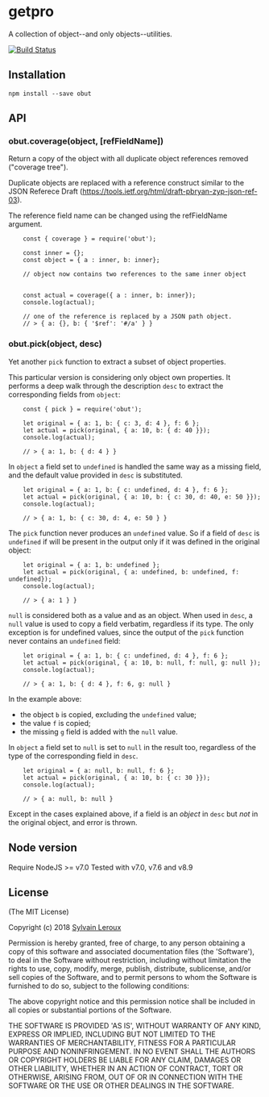 getpro
======

A collection of object--and only objects--utilities.


[![Build Status](https://travis-ci.org/s-leroux/obut.png?branch=master)](https://travis-ci.org/s-leroux/obut)

## Installation

    npm install --save obut
    

## API

### obut.coverage(object, [refFieldName])

Return a copy of the object with all duplicate object references removed
("coverage tree").

Duplicate objects are replaced with a reference construct similar to the
JSON Referece Draft (https://tools.ietf.org/html/draft-pbryan-zyp-json-ref-03).

The reference field name can be changed using the refFieldName argument.

```
    const { coverage } = require('obut');

    const inner = {};
    const object = { a : inner, b: inner};
    
    // object now contains two references to the same inner object
    
    
    const actual = coverage({ a : inner, b: inner});
    console.log(actual);
    
    // one of the reference is replaced by a JSON path object.
    // > { a: {}, b: { '$ref': '#/a' } }
```

### obut.pick(object, desc)

Yet another `pick` function to extract a subset of object properties.

This particular version is considering only object own properties.
It performs a deep walk through the description `desc` to extract
the corresponding fields from `object`:

```
    const { pick } = require('obut');

    let original = { a: 1, b: { c: 3, d: 4 }, f: 6 };
    let actual = pick(original, { a: 10, b: { d: 40 }});
    console.log(actual);
    
    // > { a: 1, b: { d: 4 } }
```

In `object` a field set to `undefined` is handled the same way as
a missing field, and the default value provided in `desc` is substituted.

```
    let original = { a: 1, b: { c: undefined, d: 4 }, f: 6 };
    let actual = pick(original, { a: 10, b: { c: 30, d: 40, e: 50 }});
    console.log(actual);
    
    // > { a: 1, b: { c: 30, d: 4, e: 50 } }
```

The `pick` function never produces an `undefined` value. So if a field of 
`desc` is `undefined` if will be present in the output only if it was
defined in the original object:

```
    let original = { a: 1, b: undefined };
    let actual = pick(original, { a: undefined, b: undefined, f: undefined});
    console.log(actual);
    
    // > { a: 1 } }
```


`null` is considered both as a value and as an object. When used in `desc`,
a `null` value is used to copy a field verbatim, regardless if its type.
The only exception is for undefined values, since the output of the `pick` function never contains an `undefined` field:

```
    let original = { a: 1, b: { c: undefined, d: 4 }, f: 6 };
    let actual = pick(original, { a: 10, b: null, f: null, g: null });
    console.log(actual);
    
    // > { a: 1, b: { d: 4 }, f: 6, g: null }
```

In the example above:
 * the object `b` is copied, excluding the `undefined` value;
 * the value `f` is copied;
 * the missing `g` field is added with the `null` value.


In `object` a field set to `null` is set to `null` in the result too, 
regardless of the type of the corresponding field in `desc`.

```
    let original = { a: null, b: null, f: 6 };
    let actual = pick(original, { a: 10, b: { c: 30 }});
    console.log(actual);
    
    // > { a: null, b: null }
```

Except in the cases explained above, if a field is an _object_ in `desc` but 
*not* in the original object, and error is thrown.


## Node version
Require NodeJS >= v7.0
Tested with v7.0, v7.6 and v8.9
 
## License 

(The MIT License)

Copyright (c) 2018 [Sylvain Leroux](mailto:sylvain@chicoree.fr)

Permission is hereby granted, free of charge, to any person obtaining
a copy of this software and associated documentation files (the
'Software'), to deal in the Software without restriction, including
without limitation the rights to use, copy, modify, merge, publish,
distribute, sublicense, and/or sell copies of the Software, and to
permit persons to whom the Software is furnished to do so, subject to
the following conditions:

The above copyright notice and this permission notice shall be
included in all copies or substantial portions of the Software.

THE SOFTWARE IS PROVIDED 'AS IS', WITHOUT WARRANTY OF ANY KIND,
EXPRESS OR IMPLIED, INCLUDING BUT NOT LIMITED TO THE WARRANTIES OF
MERCHANTABILITY, FITNESS FOR A PARTICULAR PURPOSE AND NONINFRINGEMENT.
IN NO EVENT SHALL THE AUTHORS OR COPYRIGHT HOLDERS BE LIABLE FOR ANY
CLAIM, DAMAGES OR OTHER LIABILITY, WHETHER IN AN ACTION OF CONTRACT,
TORT OR OTHERWISE, ARISING FROM, OUT OF OR IN CONNECTION WITH THE
SOFTWARE OR THE USE OR OTHER DEALINGS IN THE SOFTWARE.
